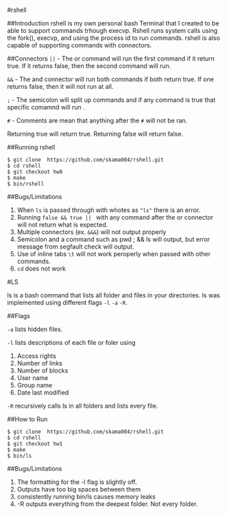 #rshell


##Introduction
rshell is my own personal bash Terminal that I created to be able to support commands trhough execvp. Rshell runs system calls using the fork(), execvp, and using the process id to run commands. rshell is also capable of supporting commands with connectors.


##Connectors
`||` - The or command will run the first command if it return true. If it returns false, then the second command will run. 

`&&` - The and connector will run both commands if both return true. If one returns false, then it will not run at all.

`;` - The semicolon will split up commands and if any command is true that specific comamnd will run .

`#` - Comments are mean that anything after the `#` will not be ran.


Returning true will return true. Returning false will return false. 

##Running rshell

 ```
 $ git clone  https://github.com/skama004/rshell.git
 $ cd rshell
 $ git checkout hw0
 $ make
 $ bin/rshell
 ```
##Bugs/Limitations

1. When `ls` is passed through with whotes as `"ls"` there is an error.
2. Running `false && true || ` with any command after the or connector will not return what is expected. 
3. Multiple connectors (ex. `&&&`) will not output properly
4. Semicolon and a command such as pwd ; && ls will output, but error message from segfault check will output.
5. Use of inline tabs `\t` will not work peroperly when passed with other commands.
6. `cd` does not work

#LS 

ls is a bash command that lists all folder and files in your directories. ls was implemented using different flags `-l` `-a` `-R`. 


##Flags

`-a` lists hidden files.

`-l` lists descriptions of each file or foler using 

1. Access rights
2. Number of links
3. Number of blocks
4. User name
5. Group name
6. Date last modified

`-R` recursively calls ls in all folders and lists every file.

##How to Run
 ```
 $ git clone  https://github.com/skama004/rshell.git
 $ cd rshell
 $ git checkout hw1
 $ make
 $ bin/ls
 ```
 
 ##Bugs/Limitations
 1. The formatting for the -l flag is slightly off.
 2. Outputs have too big spaces between them
 3. consistently running bin/ls causes memory leaks
 4. -R outputs everything from the deepest folder. Not every folder.
